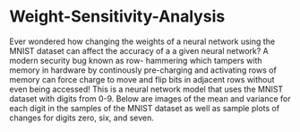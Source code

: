 # Weight-Sensitivity-Analysis
Ever wondered how changing the weights of a neural network using the MNIST dataset can affect the accuracy of a a given neural network? A modern security bug known as row-
hammering which tampers with memory in hardware by continously pre-charging and activating rows of memory can force charge to move and flip bits in adjacent rows without 
even being accessed! This is a neural network model that uses the MNIST dataset with digits from 0-9. Below are images of the mean and variance for each digit in the samples
of the MNIST dataset as well as sample plots of changes for digits zero, six, and seven.
